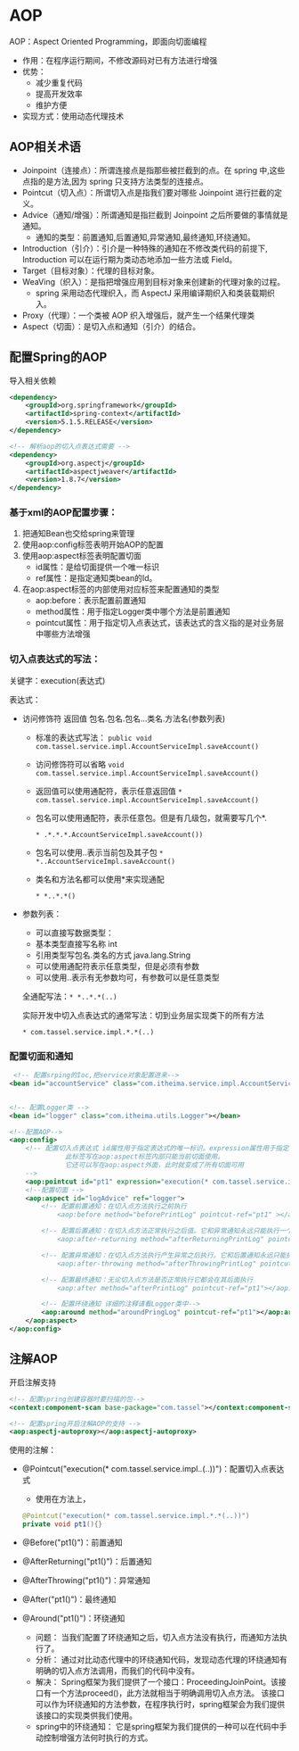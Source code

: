 # AOP

AOP：Aspect Oriented Programming，即面向切面编程

- 作用：在程序运行期间，不修改源码对已有方法进行增强
- 优势：
  - 减少重复代码
  - 提高开发效率
  - 维护方便
- 实现方式：使用动态代理技术

## AOP相关术语

- Joinpoint（连接点）：所谓连接点是指那些被拦截到的点。在 spring 中,这些点指的是方法,因为 spring 只支持方法类型的连接点。
- Pointcut（切入点）：所谓切入点是指我们要对哪些 Joinpoint 进行拦截的定义。
- Advice（通知/增强）：所谓通知是指拦截到 Joinpoint 之后所要做的事情就是通知。
  - 通知的类型：前置通知,后置通知,异常通知,最终通知,环绕通知。
- Introduction（引介）：引介是一种特殊的通知在不修改类代码的前提下, Introduction 可以在运行期为类动态地添加一些方法或 Field。
- Target（目标对象）：代理的目标对象。
- WeaVing（织入）：是指把增强应用到目标对象来创建新的代理对象的过程。
  - spring 采用动态代理织入，而 AspectJ 采用编译期织入和类装载期织入。
- Proxy（代理）：一个类被 AOP 织入增强后，就产生一个结果代理类
- Aspect（切面）：是切入点和通知（引介）的结合。

## 配置Spring的AOP

导入相关依赖

```xml
<dependency>
    <groupId>org.springframework</groupId>
    <artifactId>spring-context</artifactId>
    <version>5.1.5.RELEASE</version>
</dependency>

<!-- 解析aop的切入点表达式需要 -->
<dependency>
    <groupId>org.aspectj</groupId>
    <artifactId>aspectjweaver</artifactId>
    <version>1.8.7</version>
</dependency>
```

### 基于xml的AOP配置步骤：

1. 把通知Bean也交给spring来管理
2. 使用aop:config标签表明开始AOP的配置
3. 使用aop:aspect标签表明配置切面
   - id属性：是给切面提供一个唯一标识
   - ref属性：是指定通知类bean的Id。
4. 在aop:aspect标签的内部使用对应标签来配置通知的类型
   - aop:before：表示配置前置通知
   - method属性：用于指定Logger类中哪个方法是前置通知
   - pointcut属性：用于指定切入点表达式，该表达式的含义指的是对业务层中哪些方法增强

### 切入点表达式的写法：

关键字：execution(表达式)

表达式：

- 访问修饰符  返回值  包名.包名.包名...类名.方法名(参数列表)
  - 标准的表达式写法：
       `public void com.tassel.service.impl.AccountServiceImpl.saveAccount()`
       
  - 访问修饰符可以省略
       `void com.tassel.service.impl.AccountServiceImpl.saveAccount()`
       
  - 返回值可以使用通配符，表示任意返回值
       `* com.tassel.service.impl.AccountServiceImpl.saveAccount()`
       
  - 包名可以使用通配符，表示任意包。但是有几级包，就需要写几个*.
    
    ```
    * .*.*.*.AccountServiceImpl.saveAccount())
    ```
    
  - 包名可以使用..表示当前包及其子包
       `* *..AccountServiceImpl.saveAccount()`
       
  - 类名和方法名都可以使用*来实现通配
    
       ```
       * *..*.*()
       ```
  
 - 参数列表：
   
     - 可以直接写数据类型：
     - 基本类型直接写名称           int
     - 引用类型写包名.类名的方式   java.lang.String
     - 可以使用通配符表示任意类型，但是必须有参数
     - 可以使用..表示有无参数均可，有参数可以是任意类型
     
     全通配写法：`* *..*.*(..)`
     
     实际开发中切入点表达式的通常写法：切到业务层实现类下的所有方法
     
     `* com.tassel.service.impl.*.*(..)`

### 配置切面和通知

```xml
 <!-- 配置srping的Ioc,把service对象配置进来-->
<bean id="accountService" class="com.itheima.service.impl.AccountServiceImpl"></bean>


<!-- 配置Logger类 -->
<bean id="logger" class="com.itheima.utils.Logger"></bean>

<!--配置AOP-->
<aop:config>
    <!-- 配置切入点表达式 id属性用于指定表达式的唯一标识。expression属性用于指定表达式内容
              此标签写在aop:aspect标签内部只能当前切面使用。
              它还可以写在aop:aspect外面，此时就变成了所有切面可用
    -->
    <aop:pointcut id="pt1" expression="execution(* com.tassel.service.impl.*.*(..))"></aop:pointcut>
    <!--配置切面 -->
    <aop:aspect id="logAdvice" ref="logger">
        <!-- 配置前置通知：在切入点方法执行之前执行
            <aop:before method="beforePrintLog" pointcut-ref="pt1" ></aop:before>-->

        <!-- 配置后置通知：在切入点方法正常执行之后值。它和异常通知永远只能执行一个
            <aop:after-returning method="afterReturningPrintLog" pointcut-ref="pt1"></aop:after-returning>-->

        <!-- 配置异常通知：在切入点方法执行产生异常之后执行。它和后置通知永远只能执行一个
            <aop:after-throwing method="afterThrowingPrintLog" pointcut-ref="pt1"></aop:after-throwing>-->

        <!-- 配置最终通知：无论切入点方法是否正常执行它都会在其后面执行
            <aop:after method="afterPrintLog" pointcut-ref="pt1"></aop:after>-->

        <!-- 配置环绕通知 详细的注释请看Logger类中-->
        <aop:around method="aroundPringLog" pointcut-ref="pt1"></aop:around>
    </aop:aspect>
</aop:config>
```

## 注解AOP

开启注解支持

```xml
<!-- 配置spring创建容器时要扫描的包-->
<context:component-scan base-package="com.tassel"></context:component-scan>

<!-- 配置spring开启注解AOP的支持 -->
<aop:aspectj-autoproxy></aop:aspectj-autoproxy>
```

使用的注解：

- @Pointcut("execution(* com.tassel.service.impl.*.*(..))")：配置切入点表达式

  - 使用在方法上，

  ```java
  @Pointcut("execution(* com.tassel.service.impl.*.*(..))")
  private void pt1(){}
  ```

- @Before("pt1()")：前置通知
- @AfterReturning("pt1()")：后置通知
- @AfterThrowing("pt1()")：异常通知
- @After("pt1()")：最终通知
- @Around("pt1()")：环绕通知
  - 问题：
         当我们配置了环绕通知之后，切入点方法没有执行，而通知方法执行了。
  - 分析：
          通过对比动态代理中的环绕通知代码，发现动态代理的环绕通知有明确的切入点方法调用，而我们的代码中没有。
  - 解决：
          Spring框架为我们提供了一个接口：ProceedingJoinPoint。该接口有一个方法proceed()，此方法就相当于明确调用切入点方法。
          该接口可以作为环绕通知的方法参数，在程序执行时，spring框架会为我们提供该接口的实现类供我们使用。
  - spring中的环绕通知：
          它是spring框架为我们提供的一种可以在代码中手动控制增强方法何时执行的方式。
